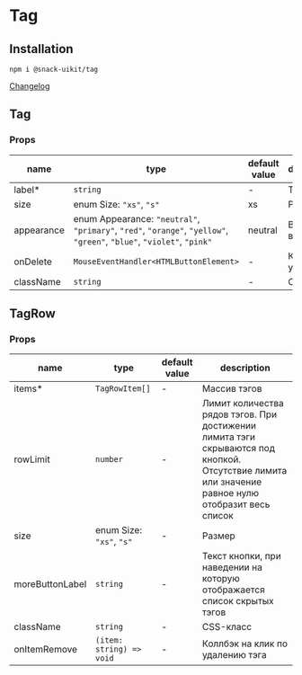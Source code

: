 # Tag

## Installation
`npm i @snack-uikit/tag`

[Changelog](./CHANGELOG.md)

[//]: DOCUMENTATION_SECTION_START
[//]: THIS_SECTION_IS_AUTOGENERATED_PLEASE_DONT_EDIT_IT
## Tag
### Props
| name | type | default value | description |
|------|------|---------------|-------------|
| label* | `string` | - | Текст |
| size | enum Size: `"xs"`, `"s"` | xs | Размер |
| appearance | enum Appearance: `"neutral"`, `"primary"`, `"red"`, `"orange"`, `"yellow"`, `"green"`, `"blue"`, `"violet"`, `"pink"` | neutral | Внешний вид |
| onDelete | `MouseEventHandler<HTMLButtonElement>` | - | Коллбэк на удаление |
| className | `string` | - | CSS-класс |
## TagRow
### Props
| name | type | default value | description |
|------|------|---------------|-------------|
| items* | `TagRowItem[]` | - | Массив тэгов |
| rowLimit | `number` | - | Лимит количества рядов тэгов. При достижении лимита тэги скрываются под кнопкой. Отсутствие лимита или значение равное нулю отобразит весь список |
| size | enum Size: `"xs"`, `"s"` | - | Размер |
| moreButtonLabel | `string` | - | Текст кнопки, при наведении на которую отображается список скрытых тэгов |
| className | `string` | - | CSS-класс |
| onItemRemove | `(item: string) => void` | - | Коллбэк на клик по удалению тэга |


[//]: DOCUMENTATION_SECTION_END

